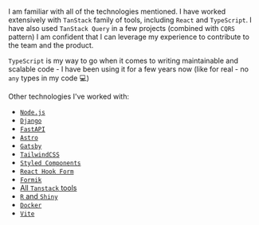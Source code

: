 I am familiar with all of the technologies mentioned. I have worked extensively with `TanStack` family of tools, including `React` and `TypeScript`. 
I have also used `TanStack Query` in a few projects (combined with `CQRS` pattern)
I am confident that I can leverage my experience to contribute to the team and the product. 

`TypeScript` is my way to go when it comes to writing maintainable and scalable code - I have been using it for a few years now (like for real - no `any` types in my code 💻)

Other technologies I've worked with:
- [`Node.js`](https://nodejs.org/)
- [`Django`](https://www.djangoproject.com/)
- [`FastAPI`](https://fastapi.tiangolo.com/)
- [`Astro`](https://astro.build/)
- [`Gatsby`](https://www.gatsbyjs.com/)
- [`TailwindCSS`](https://tailwindcss.com/)
- [`Styled Components`](https://styled-components.com/)
- [`React Hook Form`](https://react-hook-form.com/)
- [`Formik`](https://formik.org/)
- [All `Tanstack` tools](https://tanstack.com/)
- [`R` and `Shiny`](https://shiny.rstudio.com/)
- [`Docker`](https://www.docker.com/)
- [`Vite`](https://vitejs.dev/)
